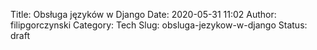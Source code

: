 Title: Obsługa języków w Django
Date: 2020-05-31 11:02
Author: filipgorczynski
Category: Tech
Slug: obsluga-jezykow-w-django
Status: draft


